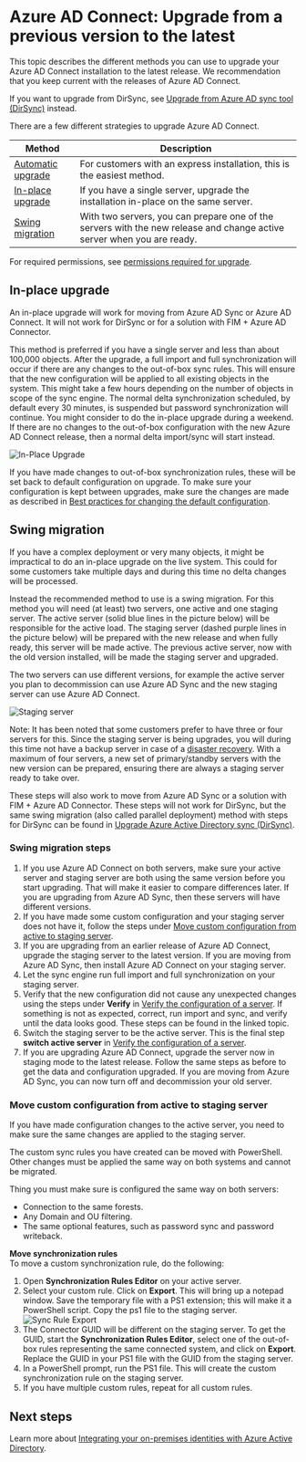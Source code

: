 <properties
   pageTitle="Azure AD Connect: Upgrade from a previous version | Microsoft Azure"
   description="Explains the different methods to upgrade to the latest release of Azure Active Direcotry Connect, including in-place upgrade and swing migration."
   services="active-directory"
   documentationCenter=""
   authors="AndKjell"
   manager="femila"
   editor=""/>

<tags
   ms.service="active-directory"
   ms.devlang="na"
   ms.topic="article"
   ms.tgt_pltfrm="na"
   ms.workload="Identity"
   ms.date="06/27/2016"
   ms.author="andkjell"/>

# Azure AD Connect: Upgrade from a previous version to the latest
This topic describes the different methods you can use to upgrade your Azure AD Connect installation to the latest release. We recommendation that you keep current with the releases of Azure AD Connect.

If you want to upgrade from DirSync, see [Upgrade from Azure AD sync tool (DirSync)](./aad-connect/active-directory-aadconnect-dirsync-upgrade-get-started.md) instead.

There are a few different strategies to upgrade Azure AD Connect.

Method | Description
--- | ---
[Automatic upgrade](active-directory-aadconnect-feature-automatic-upgrade.md) | For customers with an express installation, this is the easiest method.
[In-place upgrade](#in-place-upgrade) | If you have a single server, upgrade the installation in-place on the same server.
[Swing migration](#swing-migration) | With two servers, you can prepare one of the servers with the new release and change active server when you are ready.

For required permissions, see [permissions required for upgrade](./aad-connect/active-directory-aadconnect-accounts-permissions.md#upgrade).

## In-place upgrade
An in-place upgrade will work for moving from Azure AD Sync or Azure AD Connect. It will not work for DirSync or for a solution with FIM + Azure AD Connector.

This method is preferred if you have a single server and less than about 100,000 objects. After the upgrade, a full import and full synchronization will occur if there are any changes to the out-of-box sync rules. This will ensure that the new configuration will be applied to all existing objects in the system. This might take a few hours depending on the number of objects in scope of the sync engine. The normal delta synchronization scheduled, by default every 30 minutes, is suspended but password synchronization will continue. You might consider to do the in-place upgrade during a weekend. If there are no changes to the out-of-box configuration with the new Azure AD Connect release, then a normal delta import/sync will start instead.  

![In-Place Upgrade](./media/active-directory-aadconnect-upgrade-previous-version/inplaceupgrade.png)

If you have made changes to out-of-box synchronization rules, these will be set back to default configuration on upgrade. To make sure your configuration is kept between upgrades, make sure the changes are made as described in [Best practices for changing the default configuration](active-directory-aadconnectsync-best-practices-changing-default-configuration.md).

## Swing migration
If you have a complex deployment or very many objects, it might be impractical to do an in-place upgrade on the live system. This could for some customers take multiple days and during this time no delta changes will be processed.

Instead the recommended method to use is a swing migration. For this method you will need (at least) two servers, one active and one staging server. The active server (solid blue lines in the picture below) will be responsible for the active load. The staging server (dashed purple lines in the picture below) will be prepared with the new release and when fully ready, this server will be made active. The previous active server, now with the old version installed, will be made the staging server and upgraded.

The two servers can use different versions, for example the active server you plan to decommission can use Azure AD Sync and the new staging server can use Azure AD Connect.

![Staging server](./media/active-directory-aadconnect-upgrade-previous-version/stagingserver1.png)

Note: It has been noted that some customers prefer to have three or four servers for this. Since the staging server is being upgrades, you will during this time not have a backup server in case of a [disaster recovery](active-directory-aadconnectsync-operations.md#disaster-recovery). With a maximum of four servers, a new set of primary/standby servers with the new version can be prepared, ensuring there are always a staging server ready to take over.

These steps will also work to move from Azure AD Sync or a solution with FIM + Azure AD Connector. These steps will not work for DirSync, but the same swing migration (also called parallel deployment) method with steps for DirSync can be found in [Upgrade Azure Active Directory sync (DirSync)](./aad-connect/active-directory-aadconnect-dirsync-upgrade-get-started.md).

### Swing migration steps

1. If you use Azure AD Connect on both servers, make sure your active server and staging server are both using the same version before you start upgrading. That will make it easier to compare differences later. If you are upgrading from Azure AD Sync, then these servers will have different versions.
2. If you have made some custom configuration and your staging server does not have it, follow the steps under [Move custom configuration from active to staging server](#move-custom-configuration-from-active-to-staging-server).
3. If you are upgrading from an earlier release of Azure AD Connect, upgrade the staging server to the latest version. If you are moving from Azure AD Sync, then install Azure AD Connect on your staging server.
4. Let the sync engine run full import and full synchronization on your staging server.
5. Verify that the new configuration did not cause any unexpected changes using the steps under **Verify** in [Verify the configuration of a server](active-directory-aadconnectsync-operations.md#verify-the-configuration-of-a-server). If something is not as expected, correct, run import and sync, and verify until the data looks good. These steps can be found in the linked topic.
6. Switch the staging server to be the active server. This is the final step **switch active server** in [Verify the configuration of a server](active-directory-aadconnectsync-operations.md#verify-the-configuration-of-a-server).
7. If you are upgrading Azure AD Connect, upgrade the server now in staging mode to the latest release. Follow the same steps as before to get the data and configuration upgraded. If you are moving from Azure AD Sync, you can now turn off and decommission your old server.

### Move custom configuration from active to staging server
If you have made configuration changes to the active server, you need to make sure the same changes are applied to the staging server.

The custom sync rules you have created can be moved with PowerShell. Other changes must be applied the same way on both systems and cannot be migrated.

Thing you must make sure is configured the same way on both servers:

- Connection to the same forests.
- Any Domain and OU filtering.
- The same optional features, such as password sync and password writeback.

**Move synchronization rules**  
To move a custom synchronization rule, do the following:

1. Open **Synchronization Rules Editor** on your active server.
2. Select your custom rule. Click on **Export**. This will bring up a notepad window. Save the temporary file with a PS1 extension; this will make it a PowerShell script. Copy the ps1 file to the staging server.
![Sync Rule Export](./media/active-directory-aadconnect-upgrade-previous-version/exportrule.png)
3. The Connector GUID will be different on the staging server. To get the GUID, start the **Synchronization Rules Editor**, select one of the out-of-box rules representing the same connected system, and click on **Export**. Replace the GUID in your PS1 file with the GUID from the staging server.
4. In a PowerShell prompt, run the PS1 file. This will create the custom synchronization rule on the staging server.
5. If you have multiple custom rules, repeat for all custom rules.

## Next steps
Learn more about [Integrating your on-premises identities with Azure Active Directory](active-directory-aadconnect.md).
